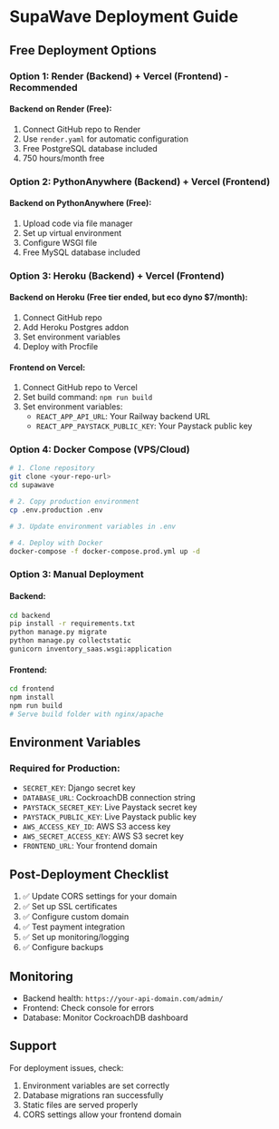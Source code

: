 # SupaWave Deployment Guide

## Free Deployment Options

### Option 1: Render (Backend) + Vercel (Frontend) - Recommended

#### Backend on Render (Free):
1. Connect GitHub repo to Render
2. Use `render.yaml` for automatic configuration
3. Free PostgreSQL database included
4. 750 hours/month free

### Option 2: PythonAnywhere (Backend) + Vercel (Frontend)

#### Backend on PythonAnywhere (Free):
1. Upload code via file manager
2. Set up virtual environment
3. Configure WSGI file
4. Free MySQL database included

### Option 3: Heroku (Backend) + Vercel (Frontend)

#### Backend on Heroku (Free tier ended, but eco dyno $7/month):
1. Connect GitHub repo
2. Add Heroku Postgres addon
3. Set environment variables
4. Deploy with Procfile

#### Frontend on Vercel:
1. Connect GitHub repo to Vercel
2. Set build command: `npm run build`
3. Set environment variables:
   - `REACT_APP_API_URL`: Your Railway backend URL
   - `REACT_APP_PAYSTACK_PUBLIC_KEY`: Your Paystack public key

### Option 4: Docker Compose (VPS/Cloud)

```bash
# 1. Clone repository
git clone <your-repo-url>
cd supawave

# 2. Copy production environment
cp .env.production .env

# 3. Update environment variables in .env

# 4. Deploy with Docker
docker-compose -f docker-compose.prod.yml up -d
```

### Option 3: Manual Deployment

#### Backend:
```bash
cd backend
pip install -r requirements.txt
python manage.py migrate
python manage.py collectstatic
gunicorn inventory_saas.wsgi:application
```

#### Frontend:
```bash
cd frontend
npm install
npm run build
# Serve build folder with nginx/apache
```

## Environment Variables

### Required for Production:
- `SECRET_KEY`: Django secret key
- `DATABASE_URL`: CockroachDB connection string
- `PAYSTACK_SECRET_KEY`: Live Paystack secret key
- `PAYSTACK_PUBLIC_KEY`: Live Paystack public key
- `AWS_ACCESS_KEY_ID`: AWS S3 access key
- `AWS_SECRET_ACCESS_KEY`: AWS S3 secret key
- `FRONTEND_URL`: Your frontend domain

## Post-Deployment Checklist

1. ✅ Update CORS settings for your domain
2. ✅ Set up SSL certificates
3. ✅ Configure custom domain
4. ✅ Test payment integration
5. ✅ Set up monitoring/logging
6. ✅ Configure backups

## Monitoring

- Backend health: `https://your-api-domain.com/admin/`
- Frontend: Check console for errors
- Database: Monitor CockroachDB dashboard

## Support

For deployment issues, check:
1. Environment variables are set correctly
2. Database migrations ran successfully
3. Static files are served properly
4. CORS settings allow your frontend domain